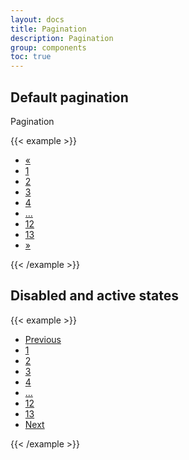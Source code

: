 ```yaml
---
layout: docs
title: Pagination
description: Pagination
group: components
toc: true
---
```


## Default pagination

Pagination

{{< example >}}
<nav aria-label="Page navigation example">
    <ul class="pagination">
        <li class="arrow"><a href="">«</a></li>
        <li><a href="">1</a></li>
        <li><a href="">2</a></li>
        <li><a href="">3</a></li>
        <li><a href="">4</a></li>
        <li class="unavailable"><a href="">…</a></li>
        <li><a href="">12</a></li>
        <li><a href="">13</a></li>
        <li class="arrow"><a href="">»</a></li>
    </ul>
</nav>
{{< /example >}}

## Disabled and active states

{{< example >}}
<nav aria-label="Page navigation example">
    <ul class="pagination">
        <li class="unavailable"><a href="">Previous</a></li>
        <li class="current"><a href="">1</a></li>
        <li><a href="">2</a></li>
        <li><a href="">3</a></li>
        <li><a href="">4</a></li>
        <li class="unavailable"><a href="">…</a></li>
        <li><a href="">12</a></li>
        <li><a href="">13</a></li>
        <li><a href="">Next</a></li>
    </ul>
</nav>
{{< /example >}}
